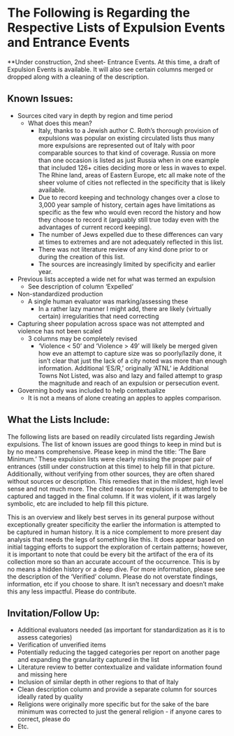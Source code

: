 # The Following is Regarding the Respective Lists of Expulsion Events and Entrance Events

**Under construction, 2nd sheet- Entrance Events. At this time, a draft of Expulsion Events is available. It will also see certain columns merged or dropped along with a cleaning of the description. 

## Known Issues:
* Sources cited vary in depth by region and time period
    * What does this mean?
        * Italy, thanks to a Jewish author C. Roth’s thorough provision of expulsions was popular on existing circulated lists thus many more expulsions are represented out of Italy with poor comparable sources to that kind of coverage. Russia on more than one occasion is listed as just Russia when in one example that included 126+ cities deciding more or less in waves to expel. The Rhine land, areas of Eastern Europe, etc all make note of the sheer volume of cities not reflected in the specificity that is likely available.
        * Due to record keeping and technology changes over a close to 3,000 year sample of history, certain ages have limitations as specific as the few who would even record the history and how they choose to record it (arguably still true today even with the advantages of current record keeping). 
        * The number of Jews expelled due to these differences can vary at times to extremes and are not adequately reflected in this list.
        * There was not literature review of any kind done prior to or during the creation of this list.
        * The sources are increasingly limited by specificity and earlier year.
* Previous lists accepted a wide net for what was termed an expulsion 
    * See description of column ‘Expelled’
* Non-standardized production
    * A single human evaluator was marking/assessing these 
        * In a rather lazy manner I might add, there are likely (virtually certain) irregularities that need correcting  
* Capturing sheer population across space was not attempted and violence has not been scaled
    * 3 columns may be completely revised
        * ‘Violence < 50’ and ‘Violence > 49’ will likely be merged given how eve an attempt to capture size was so poorly/lazily done, it isn’t clear that just the lack of a city noted was more than enough information. Additional ‘ES/R,’ originally ‘ATNL’ ie Additional Towns Not Listed, was also and lazy and failed attempt to grasp the magnitude and reach of an expulsion or persecution event. 
* Governing body was included to help contextualize
    * It is not a means of alone creating an apples to apples comparison. 

## What the Lists Include:

The following lists are based on readily circulated lists regarding Jewish expulsions. The list of known issues are good things to keep in mind but is by no means comprehensive. Please keep in mind the title: ‘The Bare Minimum.’ These expulsion lists were clearly missing the proper pair of entrances (still under construction at this time) to help fill in that picture. Additionally, without verifying from other sources, they are often shared without sources or description. This remedies that in the mildest, high level sense and not much more. The cited reason for expulsion is attempted to be captured and tagged in the final column. If it was violent, if it was largely symbolic, etc are included to help fill this picture. 

This is an overview and likely best serves in its general purpose without exceptionally greater specificity the earlier the information is attempted to be captured in human history. It is a nice complement to more present day analysis that needs the legs of something like this. It does appear based on initial tagging efforts to support the exploration of certain patterns; however, it is important to note that could be every bit the artifact of the era of its collection more so than an accurate account of the occurrence. This is by no means a hidden history or a deep dive. For more information, please see the description of the ‘Verified’ column. Please do not overstate findings, information, etc if you choose to share. It isn’t necessary and doesn’t make this any less impactful. Please do contribute. 

## Invitation/Follow Up: 
* Additional evaluators needed (as important for standardization as it is to assess categories)
* Verification of unverified items
* Potentially reducing the tagged categories per report on another page and expanding the granularity captured in the list
* Literature review to better contextualize and validate information found and missing here 
* Inclusion of similar depth in other regions to that of Italy 
* Clean description column and provide a separate column for sources ideally rated by quality
* Religions were originally more specific but for the sake of the bare minimum was corrected to just the general religion - if anyone cares to correct, please do
* Etc.



					
					
					
					
